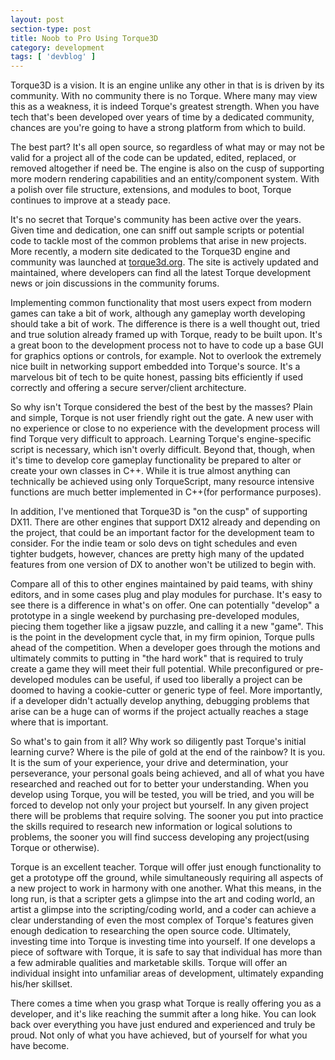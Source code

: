 ```yaml
---
layout: post
section-type: post
title: Noob to Pro Using Torque3D
category: development
tags: [ 'devblog' ]
---
```


Torque3D is a vision. It is an engine unlike any other in that is is driven by its 
community. With no community there is no Torque. Where many may view this as a weakness,
it is indeed Torque's greatest strength. When you have tech that's been developed over 
years of time by a dedicated community, chances are you're going to have a strong platform 
from which to build.

The best part? It's all open source, so regardless of what may or may not be valid 
for a project all of the code can be updated, edited, replaced, or removed altogether 
if need be. The engine is also on the cusp of supporting more modern rendering 
capabilities and an entity/component system. With a polish over file structure, 
extensions, and modules to boot, Torque continues to improve at a steady pace. 

It's no secret that Torque's community has been active over the years. Given time and 
dedication, one can sniff out sample scripts or potential code to tackle most of the 
common problems that arise in new projects. More recently, a modern site dedicated to
the Torque3D engine and community was launched at [torque3d.org](http://torque3d.org). 
The site is actively updated and maintained, where developers can find all the latest 
Torque development news or join discussions in the community forums.

Implementing common functionality that most users expect from modern games can take a 
bit of work, although any gameplay worth developing should take a bit of work. The 
difference is there is a well thought out, tried and true solution already framed up 
with Torque, ready to be built upon. It's a great boon to the development process not 
to have to code up a base GUI for graphics options or controls, for example. Not to 
overlook the extremely nice built in networking support embedded into Torque's source. 
It's a marvelous bit of tech to be quite honest, passing bits efficiently if used 
correctly and offering a secure server/client architecture. 

So why isn't Torque considered the best of the best by the masses? Plain and simple, 
Torque is not user friendly right out the gate. A new user with no experience or 
close to no experience with the development process will find Torque very difficult 
to approach. Learning Torque's engine-specific script is necessary, which isn't 
overly difficult. Beyond that, though, when it's time to develop core gameplay 
functionality be prepared to alter or create your own classes in C++. While it is true 
almost anything can technically be achieved using only TorqueScript, many resource 
intensive functions are much better implemented in C++(for performance purposes).

In addition, I've mentioned that Torque3D is "on the cusp" of supporting DX11. There 
are other engines that support DX12 already and depending on the project, that could 
be an important factor for the development team to consider. For the indie team or solo 
devs on tight schedules and even tighter budgets, however, chances are pretty high 
many of the updated features from one version of DX to another won't be utilized to 
begin with. 

Compare all of this to other engines maintained by paid teams, with shiny editors, 
and in some cases plug and play modules for purchase. It's easy to see there is a 
difference in what's on offer. One can potentially "develop" a prototype in a single 
weekend by purchasing pre-developed modules, piecing them together like a jigsaw 
puzzle, and calling it a new "game". This is the point in the development cycle that, 
in my firm opinion, Torque pulls ahead of the competition. When a developer goes 
through the motions and ultimately commits to putting in "the hard work" that is 
required to truly create a game they will meet their full potential. While preconfigured 
or pre-developed modules can be useful, if used too liberally a project can be 
doomed to having a cookie-cutter or generic type of feel. More importantly, if a 
developer didn't actually develop anything, debugging problems that arise can be a 
huge can of worms if the project actually reaches a stage where that is important.

So what's to gain from it all? Why work so diligently past Torque's initial learning 
curve? Where is the pile of gold at the end of the rainbow? It is you. It is the sum 
of your experience, your drive and determination, your perseverance, your personal goals 
being achieved, and all of what you have researched and reached out for to better 
your understanding. When you develop using Torque, you will be tested, you will be tried, 
and you will be forced to develop not only your project but yourself. In any given 
project there will be problems that require solving. The sooner you put into practice
the skills required to research new information or logical solutions to problems, 
the sooner you will find success developing any project(using Torque or otherwise). 

Torque is an excellent teacher. Torque will offer just enough functionality to get a 
prototype off the ground, while simultaneously requiring all aspects of a new project 
to work in harmony with one another. What this means, in the long run, is that a 
scripter gets a glimpse into the art and coding world, an artist a glimpse into the 
scripting/coding world, and a coder can achieve a clear understanding of even the 
most complex of Torque's features given enough dedication to researching the open 
source code. Ultimately, investing time into Torque is investing time into yourself. 
If one develops a piece of software with Torque, it is safe to say that individual 
has more than a few admirable qualities and marketable skills. Torque will offer an 
individual insight into unfamiliar areas of development, ultimately expanding his/her 
skillset. 

There comes a time when you grasp what Torque is really offering you as a developer, 
and it's like reaching the summit after a long hike. You can look back over everything 
you have just endured and experienced and truly be proud. Not only of what you have 
achieved, but of yourself for what you have become. 
